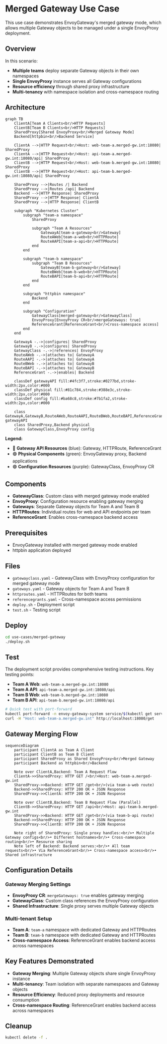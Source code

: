 # Merged Gateway Use Case

This use case demonstrates EnvoyGateway's merged gateway mode, which allows multiple Gateway objects to be managed under a single EnvoyProxy deployment.

## Overview

In this scenario:
- **Multiple teams** deploy separate Gateway objects in their own namespaces
- **Single EnvoyProxy** instance serves all Gateway configurations
- **Resource efficiency** through shared proxy infrastructure
- **Multi-tenancy** with namespace isolation and cross-namespace routing

## Architecture

```mermaid
graph TB
    ClientA[Team A Clients<br/>HTTP Requests] 
    ClientB[Team B Clients<br/>HTTP Requests]
    SharedProxy[Shared EnvoyProxy<br/>Merged Gateway Mode]
    Backend[httpbin<br/>Backend Service]
    
    ClientA -->|HTTP Request<br/>Host: web-team-a.merged-gw.int:18080| SharedProxy
    ClientA -->|HTTP Request<br/>Host: api-team-a.merged-gw.int:18080/api| SharedProxy
    ClientB -->|HTTP Request<br/>Host: web-team-b.merged-gw.int:18080| SharedProxy
    ClientB -->|HTTP Request<br/>Host: api-team-b.merged-gw.int:18080/api| SharedProxy
    
    SharedProxy -->|Routes /| Backend
    SharedProxy -->|Routes /api| Backend
    Backend -->|HTTP Response| SharedProxy
    SharedProxy -->|HTTP Response| ClientA
    SharedProxy -->|HTTP Response| ClientB
    
    subgraph "Kubernetes Cluster"
        subgraph "team-a namespace"
            SharedProxy
            
            subgraph "Team A Resources"
                GatewayA[team-a-gateway<br/>Gateway]
                RouteAWeb[team-a-web<br/>HTTPRoute]
                RouteAAPI[team-a-api<br/>HTTPRoute]
            end
        end
        
        subgraph "team-b namespace"
            subgraph "Team B Resources"
                GatewayB[team-b-gateway<br/>Gateway]
                RouteBWeb[team-b-web<br/>HTTPRoute]
                RouteBAPI[team-b-api<br/>HTTPRoute]
            end
        end
        
        subgraph "httpbin namespace"
            Backend
        end
        
        subgraph "Configuration"
            GatewayClass[merged-gateway<br/>GatewayClass]
            EnvoyProxy[EnvoyProxy CR<br/>mergeGateways: true]
            ReferenceGrant[ReferenceGrant<br/>Cross-namespace access]
        end
    end
    
    GatewayA -.->|configures| SharedProxy
    GatewayB -.->|configures| SharedProxy
    GatewayClass -.->|references| EnvoyProxy
    RouteAWeb -.->|attaches to| GatewayA
    RouteAAPI -.->|attaches to| GatewayA
    RouteBWeb -.->|attaches to| GatewayB
    RouteBAPI -.->|attaches to| GatewayB
    ReferenceGrant -.->|enables| Backend
    
    classDef gatewayAPI fill:#4fc3f7,stroke:#0277bd,stroke-width:2px,color:#000
    classDef physical fill:#81c784,stroke:#388e3c,stroke-width:2px,color:#000
    classDef config fill:#ba68c8,stroke:#7b1fa2,stroke-width:2px,color:#000
    
    class GatewayA,GatewayB,RouteAWeb,RouteAAPI,RouteBWeb,RouteBAPI,ReferenceGrant gatewayAPI
    class SharedProxy,Backend physical
    class GatewayClass,EnvoyProxy config
```

**Legend:**
- 🔵 **Gateway API Resources** (blue): Gateway, HTTPRoute, ReferenceGrant
- 🟢 **Physical Components** (green): EnvoyGateway proxy, Backend applications  
- 🟣 **Configuration Resources** (purple): GatewayClass, EnvoyProxy CR

## Components

- **GatewayClass**: Custom class with merged gateway mode enabled
- **EnvoyProxy**: Configuration resource enabling gateway merging
- **Gateways**: Separate Gateway objects for Team A and Team B
- **HTTPRoutes**: Individual routes for web and API endpoints per team
- **ReferenceGrant**: Enables cross-namespace backend access

## Prerequisites

- EnvoyGateway installed with merged gateway mode enabled
- httpbin application deployed

## Files

- `gatewayclass.yaml` - GatewayClass with EnvoyProxy configuration for merged gateway mode
- `gateways.yaml` - Gateway objects for Team A and Team B
- `httproutes.yaml` - HTTPRoutes for both teams
- `referencegrants.yaml` - Cross-namespace access permissions
- `deploy.sh` - Deployment script
- `test.sh` - Testing script

## Deploy

```bash
cd use-cases/merged-gateway
./deploy.sh
```

## Test

The deployment script provides comprehensive testing instructions. Key testing points:

- **Team A Web**: `web-team-a.merged-gw.int:18080`
- **Team A API**: `api-team-a.merged-gw.int:18080/api`
- **Team B Web**: `web-team-b.merged-gw.int:18080`
- **Team B API**: `api-team-b.merged-gw.int:18080/api`

```bash
# Quick test with port-forward
kubectl port-forward -n envoy-gateway-system service/$(kubectl get service -n envoy-gateway-system -l gateway.envoyproxy.io/owning-gateway-namespace=team-a -o jsonpath='{.items[0].metadata.name}') 18080:18080 &
curl -H "Host: web-team-a.merged-gw.int" http://localhost:18080/get
```

## Gateway Merging Flow

```mermaid
sequenceDiagram
    participant ClientA as Team A Client
    participant ClientB as Team B Client
    participant SharedProxy as Shared EnvoyProxy<br/>Merged Gateway
    participant Backend as httpbin<br/>Backend
    
    Note over ClientA,Backend: Team A Request Flow
    ClientA->>SharedProxy: HTTP GET /<br/>Host: web-team-a.merged-gw.int
    SharedProxy->>Backend: HTTP GET /get<br/>(via team-a-web route)
    Backend->>SharedProxy: HTTP 200 OK + JSON Response
    SharedProxy->>ClientA: HTTP 200 OK + JSON Response
    
    Note over ClientB,Backend: Team B Request Flow (Parallel)
    ClientB->>SharedProxy: HTTP GET /api<br/>Host: api-team-b.merged-gw.int
    SharedProxy->>Backend: HTTP GET /get<br/>(via team-b-api route)
    Backend->>SharedProxy: HTTP 200 OK + JSON Response
    SharedProxy->>ClientB: HTTP 200 OK + JSON Response
    
    Note right of SharedProxy: Single proxy handles:<br/>• Multiple Gateway configs<br/>• Different hostnames<br/>• Cross-namespace routing<br/>• Resource sharing
    Note left of Backend: Backend serves:<br/>• All team requests<br/>• Via ReferenceGrant<br/>• Cross-namespace access<br/>• Shared infrastructure
```

## Configuration Details

### Gateway Merging Settings
- **EnvoyProxy CR**: `mergeGateways: true` enables gateway merging
- **GatewayClass**: Custom class references the EnvoyProxy configuration
- **Shared Infrastructure**: Single proxy serves multiple Gateway objects

### Multi-tenant Setup
- **Team A**: `team-a` namespace with dedicated Gateway and HTTPRoutes
- **Team B**: `team-b` namespace with dedicated Gateway and HTTPRoutes
- **Cross-namespace Access**: ReferenceGrant enables backend access across namespaces

## Key Features Demonstrated

- **Gateway Merging**: Multiple Gateway objects share single EnvoyProxy instance
- **Multi-tenancy**: Team isolation with separate namespaces and Gateway objects
- **Resource Efficiency**: Reduced proxy deployments and resource consumption
- **Cross-namespace Routing**: ReferenceGrant enables backend access across namespaces

## Cleanup

```bash
kubectl delete -f .
```